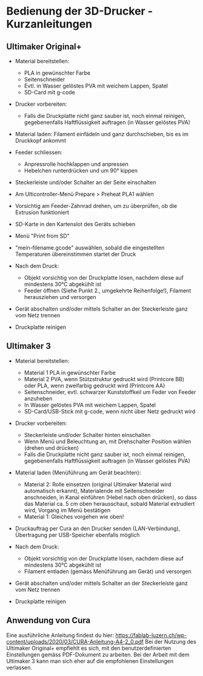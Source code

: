 # Bedienung der 3D-Drucker - Kurzanleitungen


## Ultimaker Original+


- Material bereitstellen:

	- PLA in gewünschter Farbe
	- Seitenschneider
  	- Evtl. in Wasser gelöstes PVA mit weichem Lappen, Spatel
  	- SD-Card mit g-code
	
- Drucker vorbereiten:

  	- Falls die Druckplatte nicht ganz sauber ist, noch einmal reinigen, gegebenenfalls Haftflüssigkeit auftragen (in Wasser gelöstes PVA)

- Material laden: Filament einfädeln und ganz durchschieben, bis es im Druckkopf ankommt
- Feeder schliessen:

  	- Anpressrolle hochklappen und anpressen
  	- Hebelchen runterdrücken und um 90° kippen

- Steckerleiste und/oder Schalter an der Seite einschalten
- Am Ulticontroller-Menü Prepare > Preheat PLA1 wählen
- Vorsichtig am Feeder-Zahnrad drehen, um zu überprüfen, ob die Extrusion funktioniert
- SD-Karte in den Kartenslot des Geräts schieben
- Menü "Print from SD"
- "mein-filename.gcode" auswählen, sobald die eingestellten Temperaturen übereinstimmen startet der Druck
- Nach dem Druck:

  	- Objekt vorsichtig von der Druckplatte lösen, nachdem diese auf mindestens 30°C abgekühlt ist
  	- Feeder öffnen (Siehe Punkt 2., umgekehrte Reihenfolge!), Filament herausziehen und versorgen 

- Gerät abschalten und/oder mittels Schalter an der Steckerleiste ganz vom Netz trennen
- Druckplatte reinigen


## Ultimaker 3


- Material bereitstellen:

  	- Material 1 PLA in gewünschter Farbe
  	- Material 2 PVA, wenn Stützstruktur gedruckt wird (Printcore BB) oder PLA, wenn zweifarbig gedruckt wird (Printcore AA)
  	- Seitenschneider, evtl. schwarzer Kunststoffkeil um Feder von Feeder anzuheben
  	- In Wasser gelöstes PVA mit weichem Lappen, Spatel
  	- SD-Card/USB-Stick mit g-code, wenn nicht über Netz gedruckt wird
	
- Drucker vorbereiten:

  	- Steckerleiste und/oder Schalter hinten einschalten
  	- Wenn Menü und Beleuchtung an, mit Drehschalter Position wählen (drehen und drücken)
  	- Falls die Druckplatte nicht ganz sauber ist, noch einmal reinigen, gegebenenfalls Haftflüssigkeit auftragen (in Wasser gelöstes PVA)
 
- Material laden (Menüführung am Gerät beachten):

  	- Material 2: Rolle einsetzen (original Ultimaker Material wird automatisch erkannt), Materialende mit Seitenschneider anschneiden, in Kanal einführen (Hebel nach oben drücken), so dass das Material ca. 5 cm oben herausschaut, sobald Material extrudiert wird, Vorgang im Menü bestätigen
  	- Material 1: Gleiches vorgehen wie oben!


- Druckauftrag per Cura an den Drucker senden (LAN-Verbindung), Übertragung per USB-Speicher ebenfalls möglich
- Nach dem Druck:

  	- Objekt vorsichtig von der Druckplatte lösen, nachdem diese auf mindestens 30°C abgekühlt ist
  	- Filament entladen (gemäss Menüführung am Gerät) und versorgen 

- Gerät abschalten und/oder mittels Schalter an der Steckerleiste ganz vom Netz trennen
- Druckplatte reinigen


## Anwendung von Cura

Eine ausführliche Anleitung findest du hier: https://fablab-luzern.ch/wp-content/uploads/2020/03/CURA-Anleitung-A4-2_0.pdf 
Bei der Nutzung des Ultimaker Original+ empfiehlt es sich, mit den benutzerdefinierten Einstellungen gemäss PDF-Dokument zu arbeiten. Bei der Arbeit mit dem Ultimaker 3 kann man sich eher auf die empfohlenen Einstellungen verlassen.
